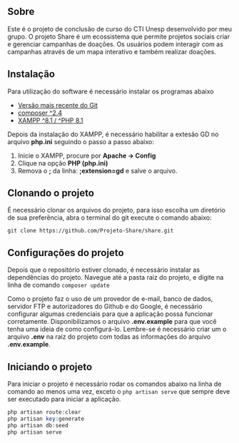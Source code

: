 ## Sobre
Este é o projeto de conclusão de curso do CTI Unesp desenvolvido por meu grupo.
O projeto Share é um ecossistema que permite projetos sociais criar e gerenciar campanhas de doações. Os usuários podem interagir com as campanhas através de um mapa interativo e também realizar doações.

## Instalação

Para utilização do software é necessário instalar os programas abaixo

* [Versão mais recente do Git](https://git-scm.com/downloads)
* [composer ^2.4](https://getcomposer.org/)
* [XAMPP ^8.1 / ^PHP 8.1](https://www.apachefriends.org/pt_br/)

Depois da instalação do XAMPP, é necessário habilitar a extesão GD no arquivo **php.ini** seguindo o passo a passo abaixo:

1. Inicie o XAMPP, procure por **Apache -> Config**
2. Clique na opção **PHP (php.ini)**
3. Remova o **;** da linha: **;extension=gd** e salve o arquivo.

## Clonando o projeto

É necessário clonar os arquivos do projeto, para isso escolha um diretório de sua preferência, abra o terminal do git execute o comando abaixo:
```
git clone https://github.com/Projeto-Share/share.git
```

## Configurações do projeto

Depois que o repositório estiver clonado, é necessário instalar as dependências do projeto. Navegue até a pasta raiz do projeto, e digite na linha de comando `composer update`

Como o projeto faz o uso de um provedor de e-mail, banco de dados, servidor FTP e autorizadores do Github e do Google, é necessário configurar algumas credenciais para que a aplicação possa funcionar corretamente. Disponibilizamos o arquivo **.env.example** para que você tenha uma ideia de como configurá-lo. Lembre-se é necessário criar um o arquivo **.env** na raiz do projeto com todas as informações do arquivo **.env.example**.

## Iniciando o projeto

Para iniciar o projeto é necessário rodar os comandos abaixo na linha de comando ao menos uma vez, exceto o `php artisan serve` que sempre deve ser executado para iniciar a aplicação.

~~~PHP
php artisan route:clear
php artisan key:generate
php artisan db:seed
php artisan serve
~~~